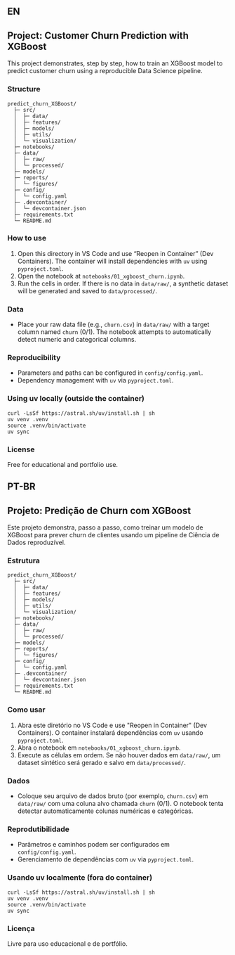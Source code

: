 ## EN
## Project: Customer Churn Prediction with XGBoost

This project demonstrates, step by step, how to train an XGBoost model to predict customer churn using a reproducible Data Science pipeline.

### Structure

```
predict_churn_XGBoost/
  ├─ src/
  │  ├─ data/
  │  ├─ features/
  │  ├─ models/
  │  ├─ utils/
  │  └─ visualization/
  ├─ notebooks/
  ├─ data/
  │  ├─ raw/
  │  └─ processed/
  ├─ models/
  ├─ reports/
  │  └─ figures/
  ├─ config/
  │  └─ config.yaml
  ├─ .devcontainer/
  │  └─ devcontainer.json
  ├─ requirements.txt
  └─ README.md
```

### How to use

1. Open this directory in VS Code and use “Reopen in Container” (Dev Containers). The container will install dependencies with `uv` using `pyproject.toml`.
2. Open the notebook at `notebooks/01_xgboost_churn.ipynb`.
3. Run the cells in order. If there is no data in `data/raw/`, a synthetic dataset will be generated and saved to `data/processed/`.

### Data

- Place your raw data file (e.g., `churn.csv`) in `data/raw/` with a target column named `churn` (0/1). The notebook attempts to automatically detect numeric and categorical columns.

### Reproducibility

- Parameters and paths can be configured in `config/config.yaml`.
- Dependency management with `uv` via `pyproject.toml`.

### Using uv locally (outside the container)

```
curl -LsSf https://astral.sh/uv/install.sh | sh
uv venv .venv
source .venv/bin/activate
uv sync
```

### License

Free for educational and portfolio use.




## PT-BR
## Projeto: Predição de Churn com XGBoost

Este projeto demonstra, passo a passo, como treinar um modelo de XGBoost para prever churn de clientes usando um pipeline de Ciência de Dados reproduzível.

### Estrutura

```
predict_churn_XGBoost/
  ├─ src/
  │  ├─ data/
  │  ├─ features/
  │  ├─ models/
  │  ├─ utils/
  │  └─ visualization/
  ├─ notebooks/
  ├─ data/
  │  ├─ raw/
  │  └─ processed/
  ├─ models/
  ├─ reports/
  │  └─ figures/
  ├─ config/
  │  └─ config.yaml
  ├─ .devcontainer/
  │  └─ devcontainer.json
  ├─ requirements.txt
  └─ README.md
```

### Como usar

1. Abra este diretório no VS Code e use "Reopen in Container" (Dev Containers). O container instalará dependências com `uv` usando `pyproject.toml`.
2. Abra o notebook em `notebooks/01_xgboost_churn.ipynb`.
3. Execute as células em ordem. Se não houver dados em `data/raw/`, um dataset sintético será gerado e salvo em `data/processed/`.

### Dados

- Coloque seu arquivo de dados bruto (por exemplo, `churn.csv`) em `data/raw/` com uma coluna alvo chamada `churn` (0/1). O notebook tenta detectar automaticamente colunas numéricas e categóricas.

### Reprodutibilidade

- Parâmetros e caminhos podem ser configurados em `config/config.yaml`.
- Gerenciamento de dependências com `uv` via `pyproject.toml`.

### Usando uv localmente (fora do container)

```
curl -LsSf https://astral.sh/uv/install.sh | sh
uv venv .venv
source .venv/bin/activate
uv sync
```

### Licença

Livre para uso educacional e de portfólio.


